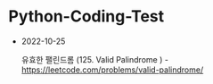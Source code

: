 # Python-Coding-Test 

* 2022-10-25


    유효한 팰린드롬 (125. Valid Palindrome )
        - https://leetcode.com/problems/valid-palindrome/
